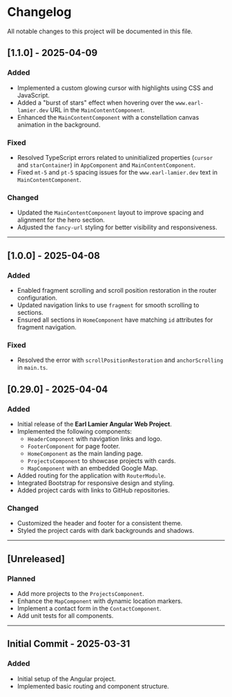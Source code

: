 # Changelog

All notable changes to this project will be documented in this file.

## [1.1.0] - 2025-04-09
### Added
- Implemented a custom glowing cursor with highlights using CSS and JavaScript.
- Added a "burst of stars" effect when hovering over the `www.earl-lamier.dev` URL in the `MainContentComponent`.
- Enhanced the `MainContentComponent` with a constellation canvas animation in the background.

### Fixed
- Resolved TypeScript errors related to uninitialized properties (`cursor` and `starContainer`) in `AppComponent` and `MainContentComponent`.
- Fixed `mt-5` and `pt-5` spacing issues for the `www.earl-lamier.dev` text in `MainContentComponent`.

### Changed
- Updated the `MainContentComponent` layout to improve spacing and alignment for the hero section.
- Adjusted the `fancy-url` styling for better visibility and responsiveness.

---

## [1.0.0] - 2025-04-08
### Added
- Enabled fragment scrolling and scroll position restoration in the router configuration.
- Updated navigation links to use `fragment` for smooth scrolling to sections.
- Ensured all sections in `HomeComponent` have matching `id` attributes for fragment navigation.

### Fixed
- Resolved the error with `scrollPositionRestoration` and `anchorScrolling` in `main.ts`.


## [0.29.0] - 2025-04-04
### Added
- Initial release of the **Earl Lamier Angular Web Project**.
- Implemented the following components:
  - `HeaderComponent` with navigation links and logo.
  - `FooterComponent` for page footer.
  - `HomeComponent` as the main landing page.
  - `ProjectsComponent` to showcase projects with cards.
  - `MapComponent` with an embedded Google Map.
- Added routing for the application with `RouterModule`.
- Integrated Bootstrap for responsive design and styling.
- Added project cards with links to GitHub repositories.

### Changed
- Customized the header and footer for a consistent theme.
- Styled the project cards with dark backgrounds and shadows.

---

## [Unreleased]
### Planned
- Add more projects to the `ProjectsComponent`.
- Enhance the `MapComponent` with dynamic location markers.
- Implement a contact form in the `ContactComponent`.
- Add unit tests for all components.

---

## Initial Commit - 2025-03-31
### Added
- Initial setup of the Angular project.
- Implemented basic routing and component structure.
